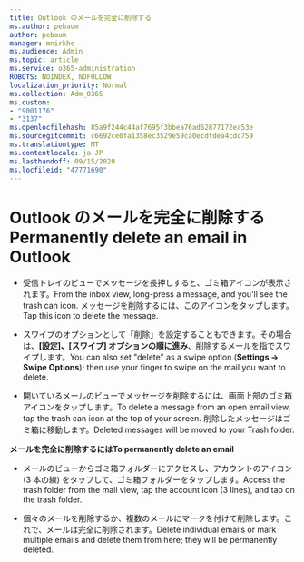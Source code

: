 ```yaml
---
title: Outlook のメールを完全に削除する
ms.author: pebaum
author: pebaum
manager: mnirkhe
ms.audience: Admin
ms.topic: article
ms.service: o365-administration
ROBOTS: NOINDEX, NOFOLLOW
localization_priority: Normal
ms.collection: Adm_O365
ms.custom:
- "9001176"
- "3137"
ms.openlocfilehash: 85a9f244c44af7695f3bbea76ad62877172ea53e
ms.sourcegitcommit: c6692ce0fa1358ec3529e59ca0ecdfdea4cdc759
ms.translationtype: MT
ms.contentlocale: ja-JP
ms.lasthandoff: 09/15/2020
ms.locfileid: "47771690"
---
```

# <a name="permanently-delete-an-email-in-outlook"></a><span data-ttu-id="5b5d8-102">Outlook のメールを完全に削除する</span><span class="sxs-lookup"><span data-stu-id="5b5d8-102">Permanently delete an email in Outlook</span></span>

- <span data-ttu-id="5b5d8-103">受信トレイのビューでメッセージを長押しすると、ゴミ箱アイコンが表示されます。</span><span class="sxs-lookup"><span data-stu-id="5b5d8-103">From the inbox view, long-press a message, and you'll see the trash can icon.</span></span> <span data-ttu-id="5b5d8-104">メッセージを削除するには、このアイコンをタップします。</span><span class="sxs-lookup"><span data-stu-id="5b5d8-104">Tap this icon to delete the message.</span></span>

- <span data-ttu-id="5b5d8-105">スワイプのオプションとして「削除」を設定することもできます。その場合は、**[設定]、[スワイプ] オプションの順に進み**、削除するメールを指でスワイプします。</span><span class="sxs-lookup"><span data-stu-id="5b5d8-105">You can also set "delete" as a swipe option (**Settings -> Swipe Options**); then use your finger to swipe on the mail you want to delete.</span></span> 

- <span data-ttu-id="5b5d8-106">開いているメールのビューでメッセージを削除するには、画面上部のゴミ箱アイコンをタップします。</span><span class="sxs-lookup"><span data-stu-id="5b5d8-106">To delete a message from an open email view, tap the trash can icon at the top of your screen.</span></span> <span data-ttu-id="5b5d8-107">削除したメッセージはゴミ箱に移動します。</span><span class="sxs-lookup"><span data-stu-id="5b5d8-107">Deleted messages will be moved to your Trash folder.</span></span> 

<span data-ttu-id="5b5d8-108">**メールを完全に削除するには**</span><span class="sxs-lookup"><span data-stu-id="5b5d8-108">**To permanently delete an email**</span></span>

- <span data-ttu-id="5b5d8-109">メールのビューからゴミ箱フォルダーにアクセスし、アカウントのアイコン (3 本の線) をタップして、ゴミ箱フォルダーをタップします。</span><span class="sxs-lookup"><span data-stu-id="5b5d8-109">Access the trash folder from the mail view, tap the account icon (3 lines), and tap on the trash folder.</span></span>

- <span data-ttu-id="5b5d8-110">個々のメールを削除するか、複数のメールにマークを付けて削除します。これで、メールは完全に削除されます。</span><span class="sxs-lookup"><span data-stu-id="5b5d8-110">Delete individual emails or mark multiple emails and delete them from here; they will be permanently deleted.</span></span>